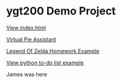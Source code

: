 # ygt200 Demo Project

[View index.html](https://jleopold28.github.io/ygt200/)

[Virtual Pie Assistant](https://jleopold28.github.io/ygt200/sprint2/virtual-pie-assistant-final/)

[Legend Of Zelda Homework Example](https://jleopold28.github.io/ygt200/sprint2/homework-example/)

[View python to-do list example](https://jleopold28.github.io/ygt200/python)

James was here
